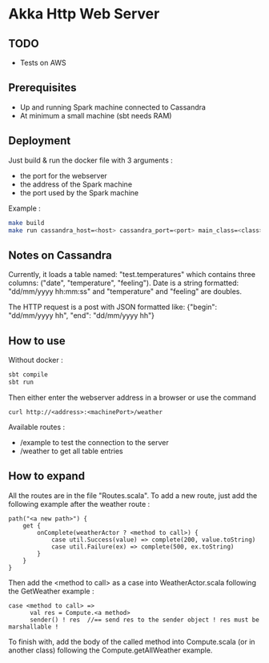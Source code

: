 # Akka Http Web Server

## TODO

* Tests on AWS

## Prerequisites

* Up and running Spark machine connected to Cassandra
* At minimum a small machine (sbt needs RAM)

## Deployment

Just build & run the docker file with 3 arguments :
* the port for the webserver
* the address of the Spark machine
* the port used by the Spark machine

Example :
```sh
make build
make run cassandra_host=<host> cassandra_port=<port> main_class=<class>
```

## Notes on Cassandra
Currently, it loads a table named: "test.temperatures" which contains three columns: ("date", "temperature", "feeling").
Date is a string formatted: "dd/mm/yyyy hh:mm:ss" and "temperature" and "feeling" are doubles.

The HTTP request is a post with JSON formatted like: {"begin": "dd/mm/yyyy hh", "end": "dd/mm/yyyy hh"}

## How to use
Without docker :
```sh
sbt compile
sbt run
```
Then either enter the webserver address in a browser or use the command 
```
curl http://<address>:<machinePort>/weather
```
Available routes :
* /example to test the connection to the server
* /weather to get all table entries

## How to expand
All the routes are in the file "Routes.scala". To add a new route, just add the following example after the weather route :
```
path("<a new path>") {
    get {
        onComplete(weatherActor ? <method to call>) {
        	case util.Success(value) => complete(200, value.toString)
        	case util.Failure(ex) => complete(500, ex.toString)
    	}
    }
}
```
Then add the \<method to call\> as a case into WeatherActor.scala following the GetWeather example :
```
case <method to call> =>
      val res = Compute.<a method>
      sender() ! res  //== send res to the sender object ! res must be marshallable !
```
To finish with, add the body of the called method into Compute.scala (or in another class) following the Compute.getAllWeather example.
